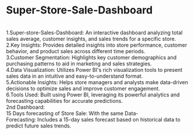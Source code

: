 # Super-Store-Sale-Dashboard 
<br>
1.Super-store-Sales-Dashboard: An interactive dashboard analyzing total sales average, customer insights, and sales trends for a specific store.
<br>
2.Key Insights: Provides detailed insights into store performance, customer behavior, and product sales across different time periods.
<br>
3.Customer Segmentation: Highlights key customer demographics and purchasing patterns to aid in marketing and sales strategies.
<br>
4.Data Visualization: Utilizes Power BI's rich visualization tools to present sales data in an intuitive and easy-to-understand format.
<br>
5.Actionable Insights: Helps store managers and analysts make data-driven decisions to optimize sales and improve customer engagement.
<br>
6.Tools Used: Built using Power BI, leveraging its powerful analytics and forecasting capabilities for accurate predictions.
<br>
2nd Dashboard:
<br>
15 Days forecasting of Store Sale: With the same Data-
<br>
Forecasting: Includes a 15-day sales forecast based on historical data to predict future sales trends.
